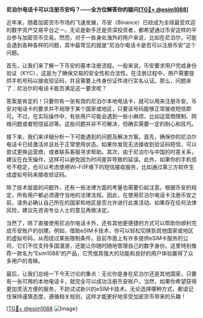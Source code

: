 **尼泊尔电话卡可以注册币安吗？——全方位解答你的疑问[[TG💪+ @esim1088](https://t.me/s/esim1088)]**

近年来，随着加密货币市场的飞速发展，币安（Binance）已经成为全球最受欢迎的数字资产交易平台之一。无论是新手还是资深投资者，都希望通过币安这样的平台参与加密货币交易。然而，对于一些身处海外的用户来说，比如在尼泊尔，可能会遇到各种各样的问题，其中最常见的就是“尼泊尔电话卡是否可以注册币安”这个问题。

首先，让我们来了解一下币安的基本注册流程。一般来说，币安要求用户完成身份验证（KYC），这是为了确保交易的安全性和合法性。在注册过程中，用户需要提供手机号码以接收验证码，并且需要上传身份证件进行实名认证。那么，问题来了：尼泊尔的电话卡能否满足这一要求呢？

答案是肯定的！只要你有一张有效的尼泊尔本地电话卡，就可以用来注册币安。币安对电话卡的要求并不局限于某个国家或地区，只要该号码能够正常接收短信即可。不过，在实际操作中，有些用户可能会遇到一些小麻烦，比如运营商限制、网络问题或者短信延迟等。这些问题并非不可解决，但确实需要一定的耐心和技巧。

接下来，我们来详细分析一下可能遇到的问题及解决方案。首先，确保你的尼泊尔电话卡已经激活并且处于正常使用状态。如果你发现无法接收到验证码短信，可以尝试更换运营商，或者联系客服寻求帮助。其次，由于尼泊尔与中国的时差关系，建议在白天操作，这样可以避免因为时间差异导致的延误。此外，如果你的手机信号不稳定，也可以考虑使用Wi-Fi环境下的短信接收服务，比如通过第三方软件生成虚拟号码来接收验证码。

除了技术层面的问题外，还有一些法律方面的考量也需要引起注意。根据币安的规定，所有用户都必须遵守当地的法律法规。因此，在使用尼泊尔电话卡注册币安之前，请务必确认自己所在的国家和地区是否允许进行此类活动。如果存在任何法律风险，建议先咨询专业人士的意见再做决定。

当然了，除了直接使用尼泊尔电话卡外，还有其他更便捷的方式可以帮助你顺利完成币安账户的创建。例如，借助eSIM卡技术，你可以轻松切换到其他国家或地区的虚拟号码，从而绕过某些限制条件。目前市面上有许多提供eSIM卡服务的公司，它们不仅支持多国漫游，还能让你随时随地管理自己的数字身份。这里特别推荐一款名为“Esim1088”的产品，它凭借其强大的功能和良好的用户体验赢得了众多用户的青睐。

最后，让我们总结一下今天讨论的重点：无论你是身在尼泊尔还是其他国家，只要有一张可用的本地电话卡，就完全可以成功注册币安账户。当然，如果你希望获得更加灵活方便的服务，不妨试试新兴的eSIM卡技术。无论选择哪种方式，都请记住保持谨慎态度，遵循相关规则，这样才能更好地享受加密货币带来的乐趣！

[[TG💪+ @esim1088](https://t.me/s/esim1088) ![Image](https://i.postimg.cc/4NQfJmqS/Snipaste-2025-05-13-00-14-12.png)]